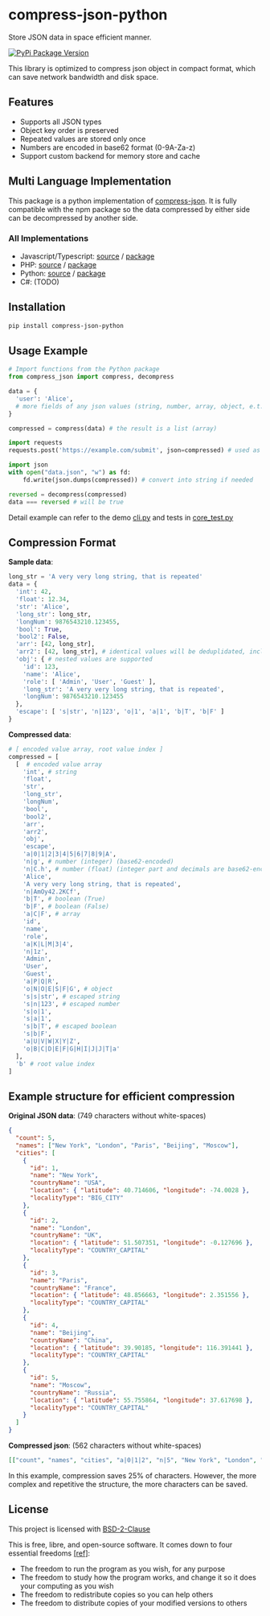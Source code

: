 # compress-json-python

Store JSON data in space efficient manner.

[![PyPi Package Version](https://img.shields.io/pypi/v/compress-json-python)](https://pypi.org/project/compress-json-python)

This library is optimized to compress json object in compact format, which can save network bandwidth and disk space.

## Features

- Supports all JSON types
- Object key order is preserved
- Repeated values are stored only once
- Numbers are encoded in base62 format (0-9A-Za-z)
- Support custom backend for memory store and cache

## Multi Language Implementation

This package is a python implementation of [compress-json](https://github.com/beenotung/compress-json). It is fully compatible with the npm package so the data compressed by either side can be decompressed by another side.

### All Implementations

- Javascript/Typescript: [source](https://github.com/beenotung/compress-json) / [package](https://www.npmjs.com/package/compress-json)
- PHP: [source](https://github.com/inkrot/php-compress-json) / [package](https://packagist.org/packages/inkrot/php-compress-json)
- Python: [source](https://github.com/beenotung/compress-json/tree/master/python) / [package](https://pypi.org/project/compress-json-python)
- C#: (TODO)

## Installation

```bash
pip install compress-json-python
```

## Usage Example

```python
# Import functions from the Python package
from compress_json import compress, decompress

data = {
  'user': 'Alice',
  # more fields of any json values (string, number, array, object, e.t.c.)
}

compressed = compress(data) # the result is a list (array)

import requests
requests.post('https://example.com/submit', json=compressed) # used as json value

import json
with open("data.json", "w") as fd:
	fd.write(json.dumps(compressed)) # convert into string if needed

reversed = decompress(compressed)
data === reversed # will be true
```

Detail example can refer to the demo [cli.py](./src/compress_json/cli.py) and tests in [core_test.py](./src/compress_json/core_test.py)

## Compression Format

**Sample data**:

```python
long_str = 'A very very long string, that is repeated'
data = {
  'int': 42,
  'float': 12.34,
  'str': 'Alice',
  'long_str': long_str,
  'longNum': 9876543210.123455,
  'bool': True,
  'bool2': False,
  'arr': [42, long_str],
  'arr2': [42, long_str], # identical values will be deduplidated, including array and object
  'obj': { # nested values are supported
    'id': 123,
    'name': 'Alice',
    'role': [ 'Admin', 'User', 'Guest' ],
    'long_str': 'A very very long string, that is repeated',
    'longNum': 9876543210.123455
  },
  'escape': [ 's|str', 'n|123', 'o|1', 'a|1', 'b|T', 'b|F' ]
}
```

**Compressed data**:

```python
# [ encoded value array, root value index ]
compressed = [
  [  # encoded value array
    'int', # string
    'float',
    'str',
    'long_str',
    'longNum',
    'bool',
    'bool2',
    'arr',
    'arr2',
    'obj',
    'escape',
    'a|0|1|2|3|4|5|6|7|8|9|A',
    'n|g', # number (integer) (base62-encoded)
    'n|C.h', # number (float) (integer part and decimals are base62-encoded separately)
    'Alice',
    'A very very long string, that is repeated',
    'n|AmOy42.2KCf',
    'b|T', # boolean (True)
    'b|F', # boolean (False)
    'a|C|F', # array
    'id',
    'name',
    'role',
    'a|K|L|M|3|4',
    'n|1z',
    'Admin',
    'User',
    'Guest',
    'a|P|Q|R',
    'o|N|O|E|S|F|G', # object
    's|s|str', # escaped string
    's|n|123', # escaped number
    's|o|1',
    's|a|1',
    's|b|T', # escaped boolean
    's|b|F',
    'a|U|V|W|X|Y|Z',
    'o|B|C|D|E|F|G|H|I|J|J|T|a'
  ],
  'b' # root value index
]
```

## Example structure for efficient compression

**Original JSON data**: (749 characters without white-spaces)

```json
{
  "count": 5,
  "names": ["New York", "London", "Paris", "Beijing", "Moscow"],
  "cities": [
    {
      "id": 1,
      "name": "New York",
      "countryName": "USA",
      "location": { "latitude": 40.714606, "longitude": -74.0028 },
      "localityType": "BIG_CITY"
    },
    {
      "id": 2,
      "name": "London",
      "countryName": "UK",
      "location": { "latitude": 51.507351, "longitude": -0.127696 },
      "localityType": "COUNTRY_CAPITAL"
    },
    {
      "id": 3,
      "name": "Paris",
      "countryName": "France",
      "location": { "latitude": 48.856663, "longitude": 2.351556 },
      "localityType": "COUNTRY_CAPITAL"
    },
    {
      "id": 4,
      "name": "Beijing",
      "countryName": "China",
      "location": { "latitude": 39.90185, "longitude": 116.391441 },
      "localityType": "COUNTRY_CAPITAL"
    },
    {
      "id": 5,
      "name": "Moscow",
      "countryName": "Russia",
      "location": { "latitude": 55.755864, "longitude": 37.617698 },
      "localityType": "COUNTRY_CAPITAL"
    }
  ]
}
```

**Compressed json**: (562 characters without white-spaces)

```json
[["count", "names", "cities", "a|0|1|2", "n|5", "New York", "London", "Paris", "Beijing", "Moscow", "a|5|6|7|8|9", "id", "name", "countryName", "location", "localityType", "a|B|C|D|E|F", "n|1", "USA", "latitude", "longitude", "a|J|K", "n|e.2Xkv", "n|-1C.28G", "o|L|M|N", "BIG_CITY", "o|G|H|5|I|O|P", "n|2", "UK", "n|p.dz7", "n|-0.2vFR", "o|L|T|U", "COUNTRY_CAPITAL", "o|G|R|6|S|V|W", "n|3", "France", "n|m.1XNq", "n|2.2kQz", "o|L|a|b", "o|G|Y|7|Z|c|W", "n|4", "China", "n|d.F7F", "n|1s.bVh", "o|L|g|h", "o|G|e|8|f|i|W", "Russia", "n|t.1xtN", "n|b.3lHA", "o|L|l|m", "o|G|4|9|k|n|W", "a|Q|X|d|j|o", "o|3|4|A|p"], "q"]
```

In this example, compression saves 25% of characters. However, the more complex and repetitive the structure, the more characters can be saved.

## License

This project is licensed with [BSD-2-Clause](./LICENSE)

This is free, libre, and open-source software. It comes down to four essential freedoms [[ref]](https://seirdy.one/2021/01/27/whatsapp-and-the-domestication-of-users.html#fnref:2):

- The freedom to run the program as you wish, for any purpose
- The freedom to study how the program works, and change it so it does your computing as you wish
- The freedom to redistribute copies so you can help others
- The freedom to distribute copies of your modified versions to others
